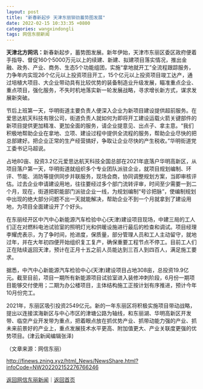 ```yaml
---
layout: post
title: "新春新起步 天津东丽铆劲蓄势图发展"
date: 2022-02-15 10:33:35 +0800
categories: wangxindongli
tags: 网信东丽新闻
---
```

<p><strong>天津北方网讯：</strong>新春新起步，蓄势图发展。新年伊始，天津市东丽区委区政府便着手指导、督促160个5000万元以上的续建、新建、拟建项目落实情况，推出金融、政务、产业、商务、生态5个功能组团，实施“拿地就开工”全流程跟踪服务，力争年内实现26个亿元以上投资项目开工，15个亿元以上投资项目竣工达产，通过培植大项目、大企业带动具有比较优势的装备制造业升级发展，瞄准重点企业、重点项目，强化服务，不失时机地落实新一轮发展战略，寻求增长新方式，谋求发展新突破。</p>
 <p>节后上班第一天，华明街道主要负责人便深入企业为新项目建设提供超前服务。在爱思达航天科技有限公司，街道负责人就如何为即将开工建设运载火箭关键部件的新项目提供更加精准、更加全面的服务，请企业提意见、出点子、拿主意。“我们积极地帮助企业在拿地、立项、建设过程中提供全流程的服务，帮助企业尽快的把总部建好。把企业正常的生产经营搞好，争取让企业尽快的产生税收。”华明街道党工委书记马超说。</p>
 <p>占地80亩、投资3.2亿元爱思达航天科技全国总部在2021年底落户华明高新区，从项目落户第一天，华明街道就组织多个专业团队派驻企业，就项目规划编制、环评、节能、消防等提供同步并联服务，现场会商，协同调整规划方案，当即审核评估。过去企业申请建设用地，往往要经过多个部门流转评审，时间至少需要一到二个月，现在，街道把职能部门派驻企业一线，为规划编制“号诊把脉”，使编制规划中出现的绝大部分问题不出一天就能解决，帮助企业不到一个月就拿到了建设用地，为项目全面建设开了个好头。</p>
 <p>在东丽经开区中汽中心新能源汽车检验中心(天津)建设项目现场，中建三局的工人们正在对燃料电池试验室的照明灯光和供暖设施进行最后的检查和调试。项目经理李耀虎表示，为了争时间，抢进度，保质量，部分管理人员和工人主动留守，就地过年，并在大年初四便开始组织复工复产，确保重要工程节点不停工。目前工人们正在陆续返回天津，预计在正月十五之前人员能达到三百人到四百人，满足施工要求。</p>
 <p>据悉，中汽中心新能源汽车检验中心(天津)建设项目占地308亩，总投资19.9亿元。截至目前，项目一期所有新能源项目试验室进入装修冲刺阶段，6月份一期项目能够交付使用；二期为办公楼项目，主体结构施工正按计划有序推进，预计今年10月份完工。</p>
 <p>2021年，东丽区吸引投资2549亿元。新的一年东丽区将积极实施项目带动战略，提出以连接滨海新区与中心市区的津塘公路为轴线，和东丽湖、华明高新区开发带、临空产业开发带为重点，把着眼点放在抓优势产业、抓带动能力强的产业、抓未来前景好的产业上，重点发展技术水平更高、附加值更大、产业关联度更强的优势项目。(津云新闻编辑张泽)</p><p class="em_media">（文章来源：网信东丽）</p>

<http://finews.zning.xyz/html_News/NewsShare.html?infoCode=NW202202152276766246>

[返回网信东丽新闻](//finews.withounder.com/category/wangxindongli.html)｜[返回首页](//finews.withounder.com/)